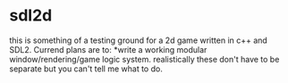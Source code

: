 # sdl2d
this is something of a testing ground for a 2d game written in c++ and SDL2.
Currend plans are to:
*write a working modular window/rendering/game logic system. realistically these don't have to be separate but you can't tell me what to do.